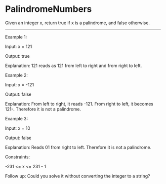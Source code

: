 # PalindromeNumbers
Given an integer x, return true if x is a palindrome, and false otherwise. 

-----------
Example 1:

Input: x = 121

Output: true

Explanation: 121 reads as 121 from left to right and from right to left.


Example 2:

Input: x = -121

Output: false

Explanation: From left to right, it reads -121. From right to left, it becomes 121-. Therefore it is not a palindrome.


Example 3:

Input: x = 10

Output: false

Explanation: Reads 01 from right to left. Therefore it is not a palindrome.
 

Constraints:

-231 <= x <= 231 - 1
 

Follow up: Could you solve it without converting the integer to a string?

